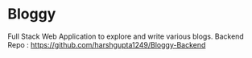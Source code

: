 # Bloggy

Full Stack Web Application to explore and write various blogs.
Backend Repo : https://github.com/harshgupta1249/Bloggy-Backend


